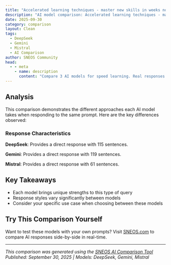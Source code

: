 ```yaml
---
title: "Accelerated learning techniques - master new skills in weeks not years"
description: "AI model comparison: Accelerated learning techniques - master new skills in weeks not years..."
date: 2025-09-30
category: comparison
layout: Clean
tags:
  - DeepSeek
  - Gemini
  - Mistral
  - AI Comparison
author: SNEOS Community
head:
  - - meta
    - name: description
      content: "Compare 3 AI models for speed learning. Real responses from DeepSeek, Gemini, Mistral with detailed analysis."
---
```


<ChatComparison
  title="Accelerated learning techniques - master new skills in weeks not years"
  prompt="Accelerated learning techniques - master new skills in weeks not years"
  :responses='{"DeepSeek": "Of course. This is a powerful and achievable goal. The idea of \u0022mastering\u0022 a skill in weeks is about reaching a high level of competence and application, not necessarily becoming a world-renowned expert (which does take years). The core principle is moving from passive learning to **active, deliberate practice.**\n\nHere is a comprehensive guide to accelerated learning techniques, broken down into a actionable system.\n\n### The Core Principles (The Mindset)\n\nBefore the techniques, you must internalize these principles:\n\n1. **Deconstruct the Skill:** Don\u0027t see \u0022learn Spanish.\u0022 See \u0022learn the 1000 most common words,\u0022 \u0022master present tense conjugation,\u0022 and \u0022practice introducing myself.\u0022 Break the skill into its smallest, fundamental components.\n2. **Embrace Deliberate Practice:** This is the engine of rapid learning. It\u0027s not mindless repetition. It\u0027s focused, goal-oriented practice at the edge of your ability, with immediate feedback on your mistakes.\n3. **Prioritize Intensity over Duration:** A focused, distraction-free 90-minute session is far more valuable than 4 hours of semi-attentive \u0022learning.\u0022\n4. **The 80/20 Rule (Pareto Principle):** Identify the 20% of the sub-skills that will deliver 80% of the results. Focus relentlessly on these.\n5. **Get Feedback Early and Often:** You can\u0027t correct what you can\u0027t see. Feedback is the compass that guides your practice.\n\n---\n\n### The Accelerated Learning System: A Step-by-Step Plan\n\n#### Phase 1: Deconstruction \u0026 Strategy (Day 1)\n\n1. **Define Your \u0022Mastery\u0022:** What does \u0022mastering\u0022 this skill look like for you in 4-6 weeks? Be specific.\n * *Bad Goal:* \u0022Get good at guitar.\u0022\n * **Good Goal:** \u0022Play 5 songs from start to finish, including a simple solo, and be able to strum along to new songs using 5 common chords.\u0022\n2. **Deconstruct the Skill:** Research and list all the micro-skills involved.\n * *Example (Guitar):* Holding the pick, finger placement, reading chord diagrams, strumming patterns, changing between G, C, D, Em, A minor chords, reading tablature.\n3. **Apply the 80/20 Rule:** Which of these sub-skills are the most fundamental? For guitar, it\u0027s arguably chord changes and basic rhythm. Identify 2-3 to prioritize.\n4. **Gather Resources, Don\u0027t Get Lost in Them:** Quickly find 1-2 primary resources (a course, a book, a coach). Avoid \u0022resource hoarding\u0022\u2014the illusion that collecting resources is the same as making progress.\n\n#### Phase 2: The Learning \u0026 Practice Loop (Weeks 1-4)\n\nThis is the core cycle you will repeat daily or near-daily.\n\n1. **The 90-Minute Deep Work Session:**\n * **Eliminate Distractions:** Phone on airplane mode, close all irrelevant browser tabs.\n * **Warm-up (5 mins):** Review what you did yesterday.\n * **Learn a New Micro-Skill (20 mins):** Watch one video on a new chord, read one chapter on a grammar rule, follow a tutorial on a specific coding function. Keep it small.\n * **Deliberate Practice (60 mins):** This is the critical part.\n * **Focus on Weaknesses:** Don\u0027t just do what you\u0027re already good at. Work on the thing you find most difficult (e.g., the F chord barre, rolling your \u0027R\u0027s in Spanish, a tricky coding algorithm).\n * **Practice in \u0022Chunks\u0022:** Break the skill into small, repeatable loops. Instead of playing a whole song, practice the transition from C to G 50 times perfectly, slowly.\n * **Use a Metronome/Timer:** For physical and procedural skills, slowing way down and gradually increasing speed is a form of magic.\n * **Cool-down \u0026 Plan Next Session (5 mins):** Jot down what you struggled with and what you\u0027ll tackle tomorrow.\n\n2. **Get Immediate Feedback:**\n * **Self-Feedback:** Record a video of yourself playing, speaking, or performing. You will notice mistakes you didn\u0027t feel in the moment.\n * **External Feedback:** This is non-negotiable.\n * **Coach/Tutor:** The gold standard. They see your blind spots.\n * **Peer Groups/Online Communities:** Post your progress video on a subreddit or Discord channel and ask for specific feedback.\n * **Tools:** Language apps that correct pronunciation, coding platforms with automated tests.\n\n3. **Immersion \u0026 Interleaving:**\n * **Immerse in Your Downtime:** Listen to podcasts about the skill during your commute. Watch expert videos. Change your phone\u0027s language. Surround yourself with the skill.\n * **Interleaving:** Instead of practicing one thing for an hour (e.g., *Blocked Practice*), mix different but related skills (e.g., *Interleaved Practice*). Practice chord A for 15 mins, then a strumming pattern for 15 mins, then a scale for 15 mins, then cycle back. This feels harder but builds stronger neural pathways.\n\n#### Phase 3: Retention \u0026 Application (Ongoing)\n\n1. **The Power of Spaced Repetition:** Your brain is designed to forget. Fight back.\n * Use apps like **Anki** (flashcards) for anything that requires memorization (vocabulary, formulas, key concepts).\n * Schedule brief review sessions of old material *just* as you\u0027re about to forget it.\n2. **Teach What You Learn (The Feynman Technique):**\n * Explain the concept you just learned as if you were teaching it to a 12-year-old. This forces you to simplify and identify gaps in your own understanding. Do this out loud or write it down.\n3. **Build a Project or \u0022Performance\u0022:**\n * Learning to code? Build a small, functional app.\n * Learning a language? Have a 15-minute conversation with a native speaker.\n * Learning design? Recreate a professional website.\n * This creates a tangible goal and forces you to integrate all your micro-skills.\n\n---\n\n### Supporting Pillars: The Body and Mind\n\nYour brain is a physical organ. You cannot hack it without supporting the hardware.\n\n* **Sleep:** This is when your brain consolidates learning and forms memories. Prioritize 7-9 hours. A 20-minute power nap after a learning session can also boost retention.\n* **Exercise \u0026 Nutrition:** Physical health directly impacts neuroplasticity (your brain\u0027s ability to change). Even 20 minutes of cardio can improve learning capacity.\n* **Mindfulness \u0026 Focus:** A wandering mind is an inefficient learning mind. Practice 5-10 minutes of daily meditation to improve your ability to focus during your deep work sessions.\n\n### Example: Learning Basic Spanish in 4 Weeks\n\n* **Goal:** Hold a 15-minute simple conversation about family, work, and hobbies.\n* **Deconstruction:** 1000 most common words, present tense verbs (ser, estar, tener, hablar), sentence structure, pronunciation.\n* **80/20:** Vocabulary and verb conjugation are the leverage points.\n* **Daily Loop (90 mins):**\n * **Anki:** Review old words, learn 25 new words (15 mins).\n * **Study:** One specific grammar rule (e.g., gender of nouns) (20 mins).\n * **Practice:** Write 10 sentences using the new words and grammar. Say them out loud. (30 mins).\n * **Feedback:** Use a tool like iTalki for a 25-minute conversation with a tutor twice a week, focusing *only* on using what you\u0027ve learned.\n* **Immersion:** Listen to Spanish music, watch a Netflix show with Spanish subtitles.\n* **Project:** The weekly iTalki conversation *is* the performance.\n\n### Final Takeaway\n\nAccelerated learning is not about being gifted. It\u0027s about being **strategic, focused, and consistent.** It\u0027s about replacing passive consumption with active creation and embracing the discomfort of being a beginner. By using this system, you can compress years of casual dabbling into months, or even weeks, of transformative progress.\n\n**Now, stop reading and go practice.**", "Gemini": "Okay, let\u0027s dive into the world of accelerated learning techniques. The core idea is to learn faster and retain more information. Here\u0027s a breakdown of strategies, principles, and practical tips to help you master new skills in weeks, not years:\n\n**I. Understanding the Foundations of Accelerated Learning**\n\n* **Focus and Motivation:**\n * **Clear Goals:** Define exactly *what* you want to learn and *why*. \u0022I want to learn guitar\u0022 is weak. \u0022I want to play 5 specific songs on guitar well enough to perform them at a casual gathering in 3 months\u0022 is much stronger.\n * **Intrinsic Motivation:** Find the joy in the process. Connect the skill to your passions, interests, or long-term goals. Learning something you *want* to learn is far easier.\n * **Eliminate Distractions:** Create a dedicated learning environment free from interruptions (phone, notifications, noise).\n\n* **Active Learning vs. Passive Learning:**\n * **Passive Learning (Reading, Watching Videos):** Good for initial exposure, but not sufficient for mastery. You absorb very little of what you see or hear without active engagement.\n * **Active Learning (Doing, Teaching, Applying):** Engages your brain and improves retention. This is where the real magic happens.\n\n* **Metacognition (Learning How to Learn):**\n * **Reflect on Your Learning Style:** Are you a visual, auditory, kinesthetic, or read/write learner? Tailor your methods accordingly.\n * **Experiment with Different Techniques:** Don\u0027t be afraid to try new strategies and see what works best for you.\n * **Regularly Assess Your Progress:** Are you making progress? Are your methods effective? Adjust as needed.\n\n**II. Proven Accelerated Learning Techniques**\n\n1. **Spaced Repetition:**\n * **The Problem:** We forget information quickly if we don\u0027t review it.\n * **The Solution:** Review material at increasing intervals. Start with frequent reviews (e.g., after 1 hour, then 1 day, then 3 days, then 1 week, then 2 weeks, then 1 month).\n * **Tools:** Anki (flashcard software), Mnemosyne, physical flashcards.\n\n2. **Active Recall:**\n * **The Problem:** Passive reading/listening tricks you into thinking you understand more than you do.\n * **The Solution:** Instead of re-reading or re-watching, try to *recall* the information from memory.\n * **How to Use It:** Close the book/video and ask yourself questions about what you just learned. Test yourself frequently.\n * **Benefit:** Strengthens neural connections and improves long-term retention.\n\n3. **The Feynman Technique:**\n * **The Goal:** To truly understand a concept, you need to be able to explain it simply.\n * **Steps:**\n 1. **Choose a Concept:** Identify the topic you want to learn.\n 2. **Teach It to a Child:** Write down an explanation as if you were teaching it to someone with no prior knowledge.\n 3. **Identify Gaps:** Where are you struggling to explain? Go back to the source material and fill in the gaps.\n 4. **Simplify and Analogize:** Use simple language and analogies to make the concept even easier to understand.\n\n4. **Chunking:**\n * **The Problem:** Our short-term memory has a limited capacity.\n * **The Solution:** Break down complex information into smaller, manageable chunks.\n * **Example:** Instead of trying to memorize a long phone number (1234567890), chunk it into (123) 456-7890.\n * **Application:** When learning a new skill, break it down into smaller, achievable steps.\n\n5. **The 80/20 Rule (Pareto Principle):**\n * **The Principle:** 80% of the results come from 20% of the effort.\n * **Application:** Identify the 20% of the skill that will give you 80% of the results. Focus your efforts there first.\n * **Example:** Learning a new language? Focus on the most common words and grammar rules first.\n\n6. **Deliberate Practice:**\n * **The Problem:** Just repeating a skill over and over doesn\u0027t guarantee improvement.\n * **The Solution:** Focus on specific areas for improvement, get feedback, and adjust your technique accordingly.\n * **Elements:**\n * **Specific Goals:** Define exactly what you want to improve.\n * **Focused Attention:** Avoid distractions and concentrate on the task.\n * **Feedback:** Get feedback from a teacher, mentor, or recording of yourself.\n * **Repetition:** Practice the specific skill repeatedly.\n * **Reflection:** Analyze your performance and identify areas for further improvement.\n\n7. **Immersion:**\n * **The Idea:** Surround yourself with the skill you\u0027re trying to learn.\n * **Examples:**\n * **Language Learning:** Travel to a country where the language is spoken, watch movies/TV shows in the language, listen to music, read books, and talk to native speakers.\n * **Coding:** Work on coding projects, participate in online communities, and read code written by experienced developers.\n\n8. **Interleaving:**\n * **The Problem:** Practicing one skill in isolation can create a false sense of mastery.\n * **The Solution:** Mix up different skills during practice.\n * **Example:** When learning math, don\u0027t just practice addition problems. Mix in subtraction, multiplication, and division.\n\n9. **The Pomodoro Technique:**\n * **The Goal:** To improve focus and prevent burnout.\n * **Method:** Work in focused 25-minute intervals, followed by a 5-minute break. After four \u0022pomodoros,\u0022 take a longer break (15-30 minutes).\n\n10. **Mind Mapping:**\n * **The Idea:** A visual way to organize information and connect ideas.\n * **How to Use It:** Start with a central topic and branch out with related concepts, keywords, and images.\n\n11. **Sleep and Rest:**\n * **Crucial for Consolidation:** Your brain consolidates memories and skills during sleep. Prioritize getting enough sleep.\n * **Take Breaks:** Regular breaks are essential for maintaining focus and preventing burnout.\n\n**III. Practical Tips and Strategies**\n\n* **Find a Mentor or Teacher:** A good mentor can provide guidance, feedback, and support.\n* **Join a Community:** Connect with other learners who are passionate about the same skill.\n* **Set Realistic Expectations:** Mastery takes time and effort. Be patient with yourself and celebrate your progress.\n* **Document Your Progress:** Keep a journal or blog to track your learning journey. This can help you stay motivated and identify areas where you need to improve.\n* **Use Technology:** There are many apps and online resources that can help you learn faster. Explore different options and find what works best for you.\n* **Focus on Application:** The best way to learn a new skill is to use it in real-world situations. Look for opportunities to apply what you\u0027re learning.\n* **Learn by Teaching:** Teaching someone else is one of the best ways to solidify your own understanding.\n\n**IV. Tailoring Techniques to Specific Skills**\n\n* **Language Learning:** Immersion, spaced repetition (with flashcards for vocabulary), active recall (conversations), using language learning apps (Duolingo, Babbel).\n* **Programming:** Deliberate practice (coding challenges), active recall (explaining code to others), using online coding platforms (LeetCode, HackerRank), building projects.\n* **Music:** Deliberate practice (scales, chords, songs), active recall (memorizing melodies and harmonies), ear training exercises, playing with other musicians.\n* **Writing:** Writing every day, getting feedback from others, reading widely, studying the work of great writers.\n* **Sports:** Deliberate practice (specific drills), getting feedback from a coach, watching videos of professional athletes, practicing visualization.\n\n**V. Common Pitfalls to Avoid**\n\n* **Perfectionism:** Don\u0027t get bogged down in the details. Focus on making progress, not achieving perfection.\n* **Multitasking:** Trying to learn multiple skills at the same time can be counterproductive. Focus on one skill at a time.\n* **Procrastination:** Break down your learning goals into smaller, manageable tasks. Schedule time for learning and stick to your schedule.\n* **Lack of Feedback:** Without feedback, it\u0027s difficult to identify areas where you need to improve. Seek out feedback from teachers, mentors, or peers.\n* **Ignoring Rest:** Burnout is a real threat. Make sure to get enough sleep and take regular breaks.\n\n**In Conclusion**\n\nAccelerated learning is about optimizing your learning process by leveraging proven techniques and strategies. It\u0027s not about taking shortcuts, but about working smarter, not harder. By focusing on active learning, deliberate practice, and strategic review, you can significantly accelerate your learning and master new skills in weeks, not years. Remember to be patient, persistent, and adaptable, and enjoy the journey of learning! Good luck!\n", "Mistral": "Accelerated learning techniques can help you master new skills more quickly and efficiently. Here are some strategies to help you learn new skills in weeks, not years:\n\n1. **Set Clear Goals**: Be specific about what you want to achieve. Break down your goals into smaller, manageable tasks.\n\n2. **Prioritize and Focus**: Focus on the most important aspects of the skill you want to learn. Use the Pareto Principle (80/20 rule) to identify the key areas that will yield the most significant results.\n\n3. **Deconstruct the Skill**: Break down the skill into its fundamental components. Learn and practice each part separately before combining them.\n\n4. **Learn by Doing**: Practice actively rather than passively consuming information. Engage in hands-on activities and projects.\n\n5. **Spaced Repetition**: Use spaced repetition techniques to reinforce your learning. Review material at increasing intervals to strengthen your memory.\n\n6. **Deliberate Practice**: Engage in focused, intentional practice. Identify your weaknesses and work on improving them specifically.\n\n7. **Use Multiple Learning Methods**: Combine different learning methods such as reading, watching videos, listening to podcasts, and practicing. This multi-modal approach can enhance retention.\n\n8. **Seek Feedback**: Get feedback from experts or peers to identify areas for improvement. Constructive criticism can accelerate your learning process.\n\n9. **Leverage Technology**: Use apps, online courses, and other digital tools to enhance your learning. Many platforms offer interactive and engaging content.\n\n10. **Mind Mapping**: Create visual representations of the information you are learning. Mind maps can help you see connections and understand complex concepts more easily.\n\n11. **Teach Others**: Explain what you\u0027ve learned to someone else. Teaching reinforces your own understanding and helps identify gaps in your knowledge.\n\n12. **Stay Consistent**: Make learning a daily habit. Consistency is key to mastering new skills quickly.\n\n13. **Take Breaks**: Use the Pomodoro Technique or other time management methods to ensure you take regular breaks. This can improve focus and productivity.\n\n14. **Embrace Failure**: Don\u0027t be afraid to make mistakes. Learn from your failures and use them as opportunities to improve.\n\n15. **Stay Motivated**: Keep your motivation high by celebrating small victories and reminding yourself of your long-term goals.\n\n16. **Join a Community**: Connect with others who are learning the same skill. Communities can provide support, resources, and motivation.\n\n17. **Use Mnemonics**: Create mnemonic devices to help remember key information. Rhymes, acronyms, and visual associations can be very effective.\n\n18. **Practice in Real-World Contexts**: Apply what you\u0027ve learned in real-world situations. This contextual learning can deepen your understanding and retention.\n\n19. **Reflect on Your Learning**: Regularly reflect on what you\u0027ve learned and how you can improve. Keep a learning journal to track your progress.\n\n20. **Stay Healthy**: Ensure you get enough sleep, exercise, and proper nutrition. A healthy body supports a healthy mind, which is crucial for effective learning.\n\nBy implementing these techniques, you can significantly accelerate your learning process and master new skills more efficiently."}' 
  published-date="13:24"
/>

## Analysis

This comparison demonstrates the different approaches each AI model takes when responding to the same prompt. Here are the key differences observed:

### Response Characteristics

**DeepSeek**: Provides a direct response with 115 sentences. 

**Gemini**: Provides a direct response with 119 sentences. 

**Mistral**: Provides a direct response with 61 sentences. 

## Key Takeaways

- Each model brings unique strengths to this type of query
- Response styles vary significantly between models
- Consider your specific use case when choosing between these models

## Try This Comparison Yourself

Want to test these models with your own prompts? Visit [SNEOS.com](https://sneos.com) to compare AI responses side-by-side in real-time.

---

*This comparison was generated using the [SNEOS AI Comparison Tool](https://sneos.com)*
*Published: September 30, 2025 | Models: DeepSeek, Gemini, Mistral*

